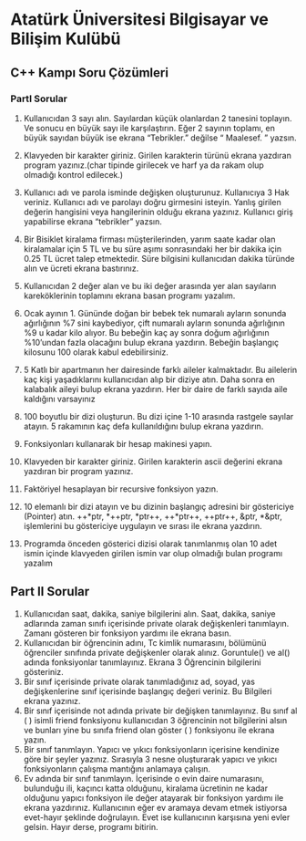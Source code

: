 # Atatürk Üniversitesi Bilgisayar ve Bilişim Kulübü
## C++ Kampı Soru Çözümleri

### PartI Sorular

1) Kullanıcıdan 3 sayı alın. Sayılardan küçük olanlardan 2 tanesini toplayın. Ve sonucu en büyük sayı ile karşılaştırın. Eğer 2 sayının toplamı, en büyük sayıdan büyük ise ekrana “Tebrikler.” değilse “ Maalesef. ” yazsın.

2) Klavyeden bir karakter giriniz. Girilen karakterin türünü ekrana yazdıran program yazınız.(char tipinde girilecek ve harf ya da rakam olup olmadığı kontrol edilecek.)

3) Kullanıcı adı ve parola isminde değişken oluşturunuz. Kullanıcıya 3 Hak veriniz. Kullanıcı adı ve parolayı doğru girmesini isteyin. Yanlış girilen değerin hangisini veya hangilerinin olduğu ekrana yazınız. Kullanıcı giriş yapabilirse ekrana “tebrikler” yazsın.

4) Bir Bisiklet kiralama firması müşterilerinden, yarım saate kadar olan kiralamalar için 5 TL ve bu süre aşımı sonrasındaki her bir dakika için 0.25 TL ücret talep etmektedir. 
Süre bilgisini kullanıcıdan dakika türünde alın ve ücreti ekrana bastırınız.

5) Kullanıcıdan 2 değer alan ve bu iki değer arasında yer alan sayıların kareköklerinin toplamını ekrana basan programı yazalım. 

6) Ocak ayının 1. Gününde doğan bir bebek tek numaralı ayların sonunda ağırlığının %7 sini kaybediyor, çift numaralı ayların sonunda ağırlığının %9 u kadar kilo alıyor. Bu bebeğin kaç ay sonra doğum ağırlığının %10’undan fazla olacağını bulup ekrana yazdırın. Bebeğin başlangıç kilosunu 100 olarak kabul edebilirsiniz.

7)  5 Katlı bir apartmanın her dairesinde farklı aileler kalmaktadır. Bu ailelerin kaç kişi yaşadıklarını kullanıcıdan alıp bir diziye atın. Daha sonra en kalabalık aileyi bulup ekrana yazdırın. Her bir daire de farklı sayıda aile kaldığını varsayınız

8) 100  boyutlu bir dizi oluşturun. Bu dizi içine 1-10 arasında rastgele sayılar atayın. 5 rakamının kaç defa kullanıldığını bulup ekrana yazdırın.

9) Fonksiyonları kullanarak bir hesap makinesi yapın.

10) Klavyeden bir karakter giriniz. Girilen karakterin ascii değerini ekrana yazdıran bir program yazınız.

11) Faktöriyel hesaplayan bir recursive fonksiyon yazın.

12) 10 elemanlı bir dizi atayın ve bu dizinin başlangıç adresini bir göstericiye (Pointer) atın. ++*ptr, *++ptr, *ptr++, ++*ptr++, ++ptr++, &ptr, *&ptr, işlemlerini bu göstericiye uygulayın ve sırası ile ekrana yazdırın. 

13) Programda önceden gösterici dizisi olarak tanımlanmış olan 10 adet ismin içinde klavyeden girilen ismin var olup olmadığı bulan programı yazalım


## Part II Sorular

1)    Kullanıcıdan saat, dakika, saniye bilgilerini alın. Saat, dakika, saniye adlarında zaman sınıfı içerisinde private olarak değişkenleri tanımlayın. Zamanı gösteren bir fonksiyon yardımı ile ekrana basın.
2)    Kullanıcıdan bir öğrencinin adını, Tc kimlik numarasını, bölümünü öğrenciler sınıfında private değişkenler olarak alınız. Goruntule() ve al() adında fonksiyonlar tanımlayınız. Ekrana 3 Öğrencinin bilgilerini gösteriniz.
3)    Bir sınıf içerisinde private olarak tanımladığınız ad, soyad, yas değişkenlerine sınıf içerisinde başlangıç değeri veriniz. Bu Bilgileri ekrana yazınız.
4)    Bir sınıf içerisinde not adında private bir değişken tanımlayınız. Bu sınıf al ( ) isimli friend fonksiyonu kullanıcıdan 3 öğrencinin not bilgilerini alsın ve bunları yine bu sınıfa friend olan göster ( ) fonksiyonu ile ekrana yazın.
5)    Bir sınıf tanımlayın. Yapıcı ve yıkıcı fonksiyonların içerisine kendinize göre bir şeyler yazınız. Sırasıyla 3 nesne oluşturarak yapıcı ve yıkıcı fonksiyonların çalışma mantığını anlamaya çalışın.
6)    Ev adında bir sınıf tanımlayın. İçerisinde o evin daire numarasını, bulunduğu ili, kaçıncı katta olduğunu, kiralama ücretinin ne kadar olduğunu yapıcı fonksiyon ile değer atayarak bir fonksiyon yardımı ile ekrana yazdırınız. Kullanıcının eğer ev aramaya devam etmek istiyorsa evet-hayır şeklinde doğrulayın. Evet ise kullanıcının karşısına yeni evler gelsin. Hayır derse, programı bitirin.


